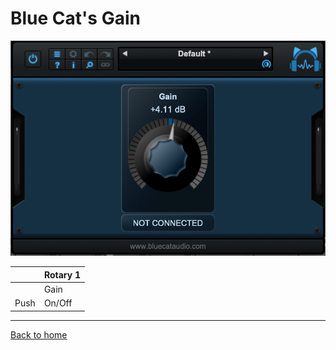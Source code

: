# Blue Cat's Gain

![logo](../assets/BlueCatGain.png)

|      | Rotary 1 |
|------|----------|
|      | Gain     | 
| Push | On/Off   |

---
[Back to home](./index.md)